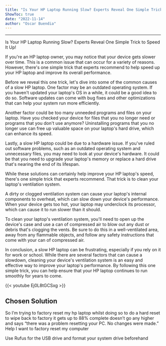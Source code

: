 ```yaml
---
title: "Is Your HP Laptop Running Slow? Experts Reveal One Simple Trick to Speed It Up!"
ShowToc: true 
date: "2022-11-14"
author: "Oscar Buendia"
---
```

*****
Is Your HP Laptop Running Slow? Experts Reveal One Simple Trick to Speed It Up!

If you're an HP laptop owner, you may notice that your device gets slower over time. This is a common issue that can occur for a variety of reasons. However, there's one simple trick that experts recommend to help speed up your HP laptop and improve its overall performance.

Before we reveal this one trick, let's dive into some of the common causes of a slow HP laptop. One factor may be an outdated operating system. If you haven't updated your laptop's OS in a while, it could be a good idea to do so. Software updates can come with bug fixes and other optimizations that can help your system run more efficiently.

Another factor could be too many unneeded programs and files on your laptop. Have you checked your device for files that you no longer need or programs that you don't use anymore? Uninstalling programs that you no longer use can free up valuable space on your laptop's hard drive, which can enhance its speed.

Lastly, a slow HP laptop could be due to a hardware issue. If you've ruled out software problems, such as an outdated operating system and unnecessary files, you may need to look at your device's hardware. It could be that you need to upgrade your laptop's memory or replace a hard drive that's nearing the end of its lifespan.

While these solutions can certainly help improve your HP laptop's speed, there's one simple trick that experts recommend. That trick is to clean your laptop's ventilation system.

A dirty or clogged ventilation system can cause your laptop's internal components to overheat, which can slow down your device's performance. When your device gets too hot, your laptop may underclock its processor, which can cause it to run slower than it should.

To clean your laptop's ventilation system, you'll need to open up the device's case and use a can of compressed air to blow out any dust or debris that's clogging the vents. Be sure to do this in a well-ventilated area, away from any flammable objects, and follow any safety instructions that come with your can of compressed air.

In conclusion, a slow HP laptop can be frustrating, especially if you rely on it for work or school. While there are several factors that can cause a slowdown, cleaning your device's ventilation system is an easy and effective way to improve your laptop's performance. By following this one simple trick, you can help ensure that your HP laptop continues to run smoothly for years to come.

{{< youtube Ej0L8tGCSxg >}} 



## Chosen Solution
 So I’m trying to factory reset my hp laptop whilst doing so to do a hard reset to wipe back to factory it gets up to 88% complete doesn’t go any higher and says “there was a problem resetting your PC. No changes were made.” Help I want to factory reset my computer

 Use Rufus for the USB drive and format your system drive beforehand




